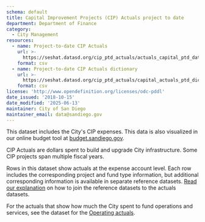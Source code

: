 ```yaml
---
schema: default
title: Capital Improvement Projects (CIP) Actuals project to date
department: Department of Finance
category:
  - City Management
resources:
  - name: Project-to-date CIP Actuals
    url: >-
      https://seshat.datasd.org/cip_ptd_actuals/actuals_capital_ptd_datasd.csv
    format: csv
  - name: Project-to-date CIP Actuals dictionary
    url: >-
      https://seshat.datasd.org/cip_ptd_actuals/capital_actuals_ptd_dictionary_datasd.csv
    format: csv
license: 'http://www.opendefinition.org/licenses/odc-pddl'
date_issued: '2018-10-15'
date_modified: '2025-06-13'
maintainer: City of San Diego
maintainer_email: data@sandiego.gov
---
```

This dataset includes the City's CIP expenses. This data is also visualized in our online budget tool at [budget.sandiego.gov](https://budget.sandiego.gov/transparency#/).
<!--more-->

CIP Actuals are dollars spent to build and upgrade City infrastructure. Some CIP projects span multiple fiscal years.

Rows in this dataset show actuals at the expense account level. Each row includes the corresponding project and fund type information, but additional corresponding information is available in separate reference datasets. [Read our explanation](/budget-topic/) on how to join the reference datasets to the actuals datasets.

For the actuals that show how much the City spent to fund operations and services, see the dataset for the [Operating actuals](/datasets/operating-actuals/).